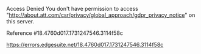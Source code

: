 Access Denied
You don't have permission to access "http://about.att.com/csr/privacy/global_approach/gdpr_privacy_notice" on this server.

Reference #18.4760d017.1731247546.3114f58c

https://errors.edgesuite.net/18.4760d017.1731247546.3114f58c